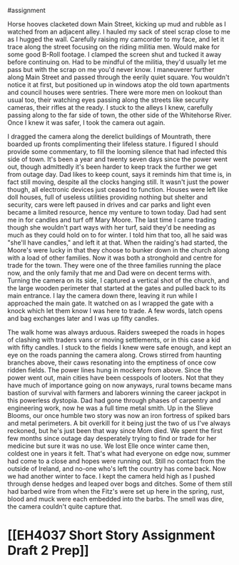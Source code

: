 #assignment 

Horse hooves clacketed down Main Street, kicking up mud and rubble as I watched from an adjacent alley. I hauled my sack of steel scrap close to me as I hugged the wall. Carefully raising my camcorder to my face, and let it trace along the street focusing on the riding militia men. Would make for some good B-Roll footage. I clamped the screen shut and tucked it away before continuing on. Had to be mindful of the militia, they'd usually let me pass but with the scrap on me you'd never know. I maneuverer further along Main Street and passed through the eerily quiet square. You wouldn't notice it at first, but positioned up in windows atop the old town apartments and council houses were sentries. There were more men on lookout than usual too, their watching eyes passing along the streets like security cameras, their rifles at the ready. I stuck to the alleys I knew, carefully passing along to the far side of town, the other side of the Whitehorse River. Once I knew it was safer, I took the camera out again.

I dragged the camera along the derelict buildings of Mountrath, there boarded up fronts complimenting their lifeless stature. I figured I should provide some commentary, to fill the looming silence that had infected this side of town. It's been a year and twenty seven days since the power went out, though admittedly it's been harder to keep track the further we get from outage day. Dad likes to keep count, says it reminds him that time is, in fact still moving, despite all the clocks hanging still. It wasn't just the power though, all electronic devices just ceased to function. Houses were left like doll houses, full of useless utilities providing nothing but shelter and security, cars were left paused in drives and car parks and light even became a limited resource, hence my venture to town today. Dad had sent me in for candles and turf off Mary Moore. The last time I came trading though she wouldn't part ways with her turf, said they'd be needing as much as they could hold on to for winter. I told him that too, all he said was "she'll have candles," and left it at that. When the raiding's had started, the Moore's were lucky in that they choose to bunker down in the church along with a load of other families. Now it was both a stronghold and centre for trade for the town. They were one of the three families running the place now, and the only family that me and Dad were on decent terms with. Turning the camera on its side, I captured a vertical shot of the church, and the large wooden perimeter that started at the gates and pulled back to its main entrance. I lay the camera down there, leaving it run while I approached the main gate. It watched on as I wrapped the gate with a knock which let them know I was here to trade. A few words, latch opens and bag exchanges later and I was up fifty candles.

The walk home was always arduous. Raiders sweeped the roads in hopes of clashing with traders vans or moving settlements, or in this case a kid with fifty candles. I stuck to the fields I knew were safe enough, and kept an eye on the roads panning the camera along. Crows stirred from haunting branches above, their caws resonating into the emptiness of once cow ridden fields. The power lines hung in mockery from above. Since the power went out, main cities have been cesspools of looters. Not that they have much of importance going on now anyways, rural towns became mans bastion of survival with farmers and laborers winning the career jackpot in this powerless dystopia. Dad had gone through phases of carpentry and engineering work, now he was a full time metal smith. Up in the Slieve Blooms, our once humble two story was now an iron fortress of spiked bars and metal perimeters. A bit overkill for it being just the two of us I've always reckoned, but he's just been that way since Mom died. We spent the first few months since outage day desperately trying to find or trade for her medicine but sure it was no use. We lost Elle once winter came then, coldest one in years it felt. That's what had everyone on edge now, summer had come to a close and hopes were running out. Still no contact from the outside of Ireland, and no-one who's left the country has come back. Now we had another winter to face. I kept the camera held high as I pushed through dense hedges and leaped over bogs and ditches. Some of them still had barbed wire from when the Fitz's were set up here in the spring, rust, blood and muck were each embedded into the barbs. The smell was dire, the camera couldn't quite capture that.































# [[EH4037 Short Story Assignment Draft 2 Prep]] 